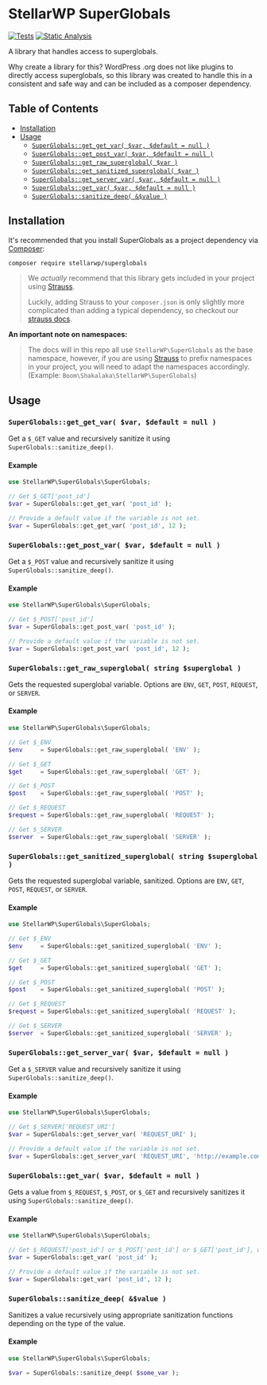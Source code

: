 # StellarWP SuperGlobals

[![Tests](https://github.com/stellarwp/superglobals/workflows/Tests/badge.svg)](https://github.com/stellarwp/superglobals/actions?query=branch%3Amain) [![Static Analysis](https://github.com/stellarwp/superglobals/actions/workflows/static-analysis.yml/badge.svg)](https://github.com/stellarwp/superglobals/actions/workflows/static-analysis.yml)


A library that handles access to superglobals.

Why create a library for this? WordPress .org does not like plugins to directly access superglobals, so this library was created to handle this
in a consistent and safe way and can be included as a composer dependency.

## Table of Contents

* [Installation](#installation)
* [Usage](#usage)
  * [`SuperGlobals::get_get_var( $var, $default = null )`](#get_get_var-var-default-null)
  * [`SuperGlobals::get_post_var( $var, $default = null )`](#get_post_var-var-default-null)
  * [`SuperGlobals::get_raw_superglobal( $var )`](#get_raw_superglobal-string-superglobal)
  * [`SuperGlobals::get_sanitized_superglobal( $var )`](#get_sanitized_superglobal-string-superglobal)
  * [`SuperGlobals::get_server_var( $var, $default = null )`](#get_server_var-var-default-null)
  * [`SuperGlobals::get_var( $var, $default = null )`](#get_var-var-default-null)
  * [`SuperGlobals::sanitize_deep( &$value )`](#sanitize_deep-value)

## Installation

It's recommended that you install SuperGlobals as a project dependency via [Composer](https://getcomposer.org/):

```bash
composer require stellarwp/superglobals
```

> We _actually_ recommend that this library gets included in your project using [Strauss](https://github.com/BrianHenryIE/strauss).
>
> Luckily, adding Strauss to your `composer.json` is only slightly more complicated than adding a typical dependency, so checkout our [strauss docs](https://github.com/stellarwp/global-docs/blob/main/docs/strauss-setup.md).

**An important note on namespaces:**

> The docs will in this repo all use `StellarWP\SuperGlobals` as the base namespace, however, if you are using [Strauss](#strauss)
> to prefix namespaces in your project, you will need to adapt the namespaces accordingly. (Example: `Boom\Shakalaka\StellarWP\SuperGlobals`)

## Usage

### `SuperGlobals::get_get_var( $var, $default = null )`

Get a `$_GET` value and recursively sanitize it using `SuperGlobals::sanitize_deep()`.

#### Example

```php
use StellarWP\SuperGlobals\SuperGlobals;

// Get $_GET['post_id']
$var = SuperGlobals::get_get_var( 'post_id' );

// Provide a default value if the variable is not set.
$var = SuperGlobals::get_get_var( 'post_id', 12 );
```

### `SuperGlobals::get_post_var( $var, $default = null )`

Get a `$_POST` value and recursively sanitize it using `SuperGlobals::sanitize_deep()`.

#### Example

```php
use StellarWP\SuperGlobals\SuperGlobals;

// Get $_POST['post_id']
$var = SuperGlobals::get_post_var( 'post_id' );

// Provide a default value if the variable is not set.
$var = SuperGlobals::get_post_var( 'post_id', 12 );
```

### `SuperGlobals::get_raw_superglobal( string $superglobal )`

Gets the requested superglobal variable. Options are `ENV`, `GET`, `POST`, `REQUEST`, or `SERVER`.

#### Example

```php
use StellarWP\SuperGlobals\SuperGlobals;

// Get $_ENV
$env     = SuperGlobals::get_raw_superglobal( 'ENV' );

// Get $_GET
$get     = SuperGlobals::get_raw_superglobal( 'GET' );

// Get $_POST
$post    = SuperGlobals::get_raw_superglobal( 'POST' );

// Get $_REQUEST
$request = SuperGlobals::get_raw_superglobal( 'REQUEST' );

// Get $_SERVER
$server  = SuperGlobals::get_raw_superglobal( 'SERVER' );
```

### `SuperGlobals::get_sanitized_superglobal( string $superglobal )`

Gets the requested superglobal variable, sanitized. Options are `ENV`, `GET`, `POST`, `REQUEST`, or `SERVER`.

#### Example

```php
use StellarWP\SuperGlobals\SuperGlobals;

// Get $_ENV
$env     = SuperGlobals::get_sanitized_superglobal( 'ENV' );

// Get $_GET
$get     = SuperGlobals::get_sanitized_superglobal( 'GET' );

// Get $_POST
$post    = SuperGlobals::get_sanitized_superglobal( 'POST' );

// Get $_REQUEST
$request = SuperGlobals::get_sanitized_superglobal( 'REQUEST' );

// Get $_SERVER
$server  = SuperGlobals::get_sanitized_superglobal( 'SERVER' );
```

### `SuperGlobals::get_server_var( $var, $default = null )`

Get a `$_SERVER` value and recursively sanitize it using `SuperGlobals::sanitize_deep()`.

#### Example

```php
use StellarWP\SuperGlobals\SuperGlobals;

// Get $_SERVER['REQUEST_URI']
$var = SuperGlobals::get_server_var( 'REQUEST_URI' );

// Provide a default value if the variable is not set.
$var = SuperGlobals::get_server_var( 'REQUEST_URI', 'http://example.com' );
```

### `SuperGlobals::get_var( $var, $default = null )`

Gets a value from `$_REQUEST`, `$_POST`, or `$_GET` and recursively sanitizes it using `SuperGlobals::sanitize_deep()`.

#### Example

```php
use StellarWP\SuperGlobals\SuperGlobals;

// Get $_REQUEST['post_id'] or $_POST['post_id'] or $_GET['post_id'], wherever it lives
$var = SuperGlobals::get_var( 'post_id' );

// Provide a default value if the variable is not set.
$var = SuperGlobals::get_var( 'post_id', 12 );
```

### `SuperGlobals::sanitize_deep( &$value )`

Sanitizes a value recursively using appropriate sanitization functions depending on the type of the value.

#### Example

```php
use StellarWP\SuperGlobals\SuperGlobals;

$var = SuperGlobals::sanitize_deep( $some_var );
```
